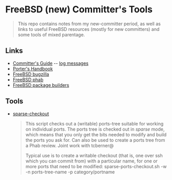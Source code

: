 # FreeBSD (new) Committer's Tools

> This repo contains notes from my new-committer period, as well as links 
> to useful FreeBSD resources (mostly for new committers) and some tools 
> of mixed parentage.

## Links

* [Committer's Guide](https://www.freebsd.org/doc/en_US.ISO8859-1/articles/committers-guide/) -- [log messages](https://www.freebsd.org/doc/en_US.ISO8859-1/articles/committers-guide/commit-log-message.html)
* [Porter's Handbook](https://www.freebsd.org/doc/en_US.ISO8859-1/books/porters-handbook/book.html)
* [FreeBSD bugzilla](https://bugs.freebsd.org/)
* [FreeBSD phab](https://reviews.freebsd.org/)
* [FreeBSD package builders](https://pkg-status.freebsd.org/)

## Tools

* [sparse-checkout](bin/sparse-ports-checkout.sh)
  > This script checks out a (writable) ports-tree suitable for working
  > on individual ports. The ports tree is checked out in *sparse*
  > mode, which means that you only get the bits needed to modify
  > and build the ports you ask for. Can also be used to create
  > a ports tree from a Phab review. Joint work with tcberner@
  >
  > Typical use is to create a writable checkout (that is, one over
  > ssh which you can commit from) with a particular name, for one
  > or more ports that need to be modified:
  >     sparse-ports-checkout.sh -w -n ports-tree-name -p category/portname

